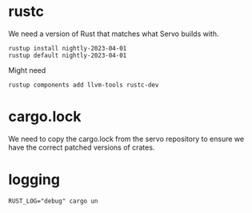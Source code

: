

# rustc

We need a version of Rust that matches what Servo builds with.

```console
rustup install nightly-2023-04-01
rustup default nightly-2023-04-01
```

Might need

```console
rustup components add llvm-tools rustc-dev
```

# cargo.lock

We need to copy the cargo.lock from the servo repository to ensure we have the correct patched versions of crates.

# logging

```
RUST_LOG="debug" cargo un
```
